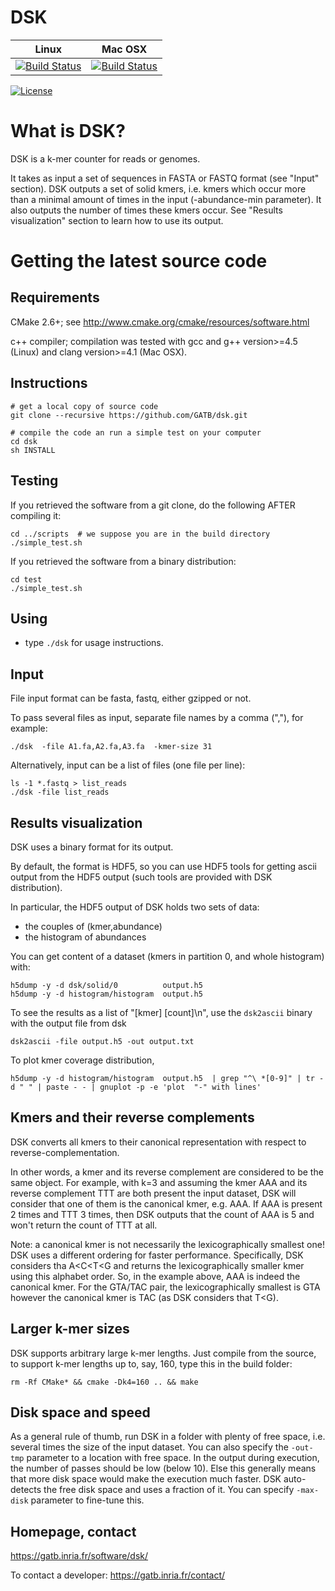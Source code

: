 # DSK
| **Linux** | **Mac OSX** |
|-----------|-------------|
[![Build Status](https://ci.inria.fr/gatb-core/view/DSK/job/tool-dsk-build-debian7-64bits-gcc-4.7/badge/icon)](https://ci.inria.fr/gatb-core/view/DSK/job/tool-dsk-build-debian7-64bits-gcc-4.7/) | [![Build Status](https://ci.inria.fr/gatb-core/view/DSK/job/tool-dsk-build-macos-10.9.5-gcc-4.2.1/badge/icon)](https://ci.inria.fr/gatb-core/view/DSK/job/tool-dsk-build-macos-10.9.5-gcc-4.2.1/)

[![License](http://img.shields.io/:license-affero-blue.svg)](http://www.gnu.org/licenses/agpl-3.0.en.html)

# What is DSK? 
DSK is a k-mer counter for reads or genomes.

It takes as input a set of sequences in FASTA or FASTQ format (see "Input" section).
DSK outputs a set of solid kmers, i.e. kmers which occur more than a minimal amount of times in the input (-abundance-min parameter).
It also outputs the number of times these kmers occur.
See "Results visualization" section to learn how to use its output.

# Getting the latest source code

## Requirements

CMake 2.6+; see http://www.cmake.org/cmake/resources/software.html

c++ compiler; compilation was tested with gcc and g++ version>=4.5 (Linux) and clang version>=4.1 (Mac OSX).

## Instructions

    # get a local copy of source code
    git clone --recursive https://github.com/GATB/dsk.git
    
    # compile the code an run a simple test on your computer
    cd dsk
    sh INSTALL

## Testing

If you retrieved the software from a git clone, do the following AFTER compiling it:

    cd ../scripts  # we suppose you are in the build directory
    ./simple_test.sh

If you retrieved the software from a binary distribution:

    cd test
    ./simple_test.sh

## Using

* type `./dsk` for usage instructions.


## Input

File input format can be fasta, fastq, either gzipped or not.

To pass several files as input, separate file names by a comma (","), for example:  

    ./dsk  -file A1.fa,A2.fa,A3.fa  -kmer-size 31

Alternatively, input can be a list of files (one file per line):

    ls -1 *.fastq > list_reads
    ./dsk -file list_reads

## Results visualization

DSK uses a binary format for its output.

By default, the format is HDF5, so you can use HDF5 tools for getting ascii output
from the HDF5 output (such tools are provided with DSK distribution).

In particular, the HDF5 output of DSK holds two sets of data:

* the couples of (kmer,abundance)
* the histogram of abundances

You can get content of a dataset (kmers in partition 0, and whole histogram) with:

    h5dump -y -d dsk/solid/0          output.h5
    h5dump -y -d histogram/histogram  output.h5

To see the results as a list of "[kmer] [count]\n", use the `dsk2ascii` binary with the output file from dsk

    dsk2ascii -file output.h5 -out output.txt

To plot kmer coverage distribution,    

    h5dump -y -d histogram/histogram  output.h5  | grep "^\ *[0-9]" | tr -d " " | paste - - | gnuplot -p -e 'plot  "-" with lines'     


## Kmers and their reverse complements

DSK converts all kmers to their canonical representation with respect to reverse-complementation.

In other words, a kmer and its reverse complement are considered to be the same object.
For example, with k=3 and assuming the kmer AAA and its reverse complement TTT are both present the input dataset, DSK will consider that one of them is the canonical kmer, e.g. AAA. If AAA is present 2 times and TTT 3 times, then DSK outputs that the count of AAA is 5 and won't return the count of TTT at all.

Note: a canonical kmer is not necessarily the lexicographically smallest one! DSK uses a different ordering for faster performance. Specifically, DSK considers tha A<C<T<G and returns the lexicographically smaller kmer using this alphabet order. So, in the example above, AAA is indeed the canonical kmer.
For the GTA/TAC pair, the lexicographically smallest is GTA however the canonical kmer is TAC (as DSK considers that T<G).


## Larger k-mer sizes

DSK supports arbitrary large k-mer lengths.
Just compile from the source, to support k-mer lengths up to, say, 160, type this in the build folder:

    rm -Rf CMake* && cmake -Dk4=160 .. && make


## Disk space and speed

As a general rule of thumb, run DSK in a folder with plenty of free space, i.e. several times the size of the input dataset.
You can also specify the ```-out-tmp``` parameter to a location with free space.
In the output during execution, the number of passes should be low (below 10). 
Else this generally means that more disk space would make the execution much faster.
DSK auto-detects the free disk space and uses a fraction of it. You can specify ```-max-disk``` parameter to fine-tune this.


## Homepage, contact

https://gatb.inria.fr/software/dsk/

To contact a developer: https://gatb.inria.fr/contact/
